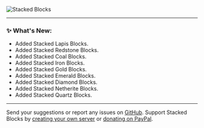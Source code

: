 ![Stacked Blocks](https://cdn.modrinth.com/data/UYrNpKJN/images/28fbdff482a08cd94d0873f5bc26922efe5e5e11.png)

***

### ✨ What's New:

- Added Stacked Lapis Blocks.
- Added Stacked Redstone Blocks.
- Added Stacked Coal Blocks.
- Added Stacked Iron Blocks.
- Added Stacked Gold Blocks.
- Added Stacked Emerald Blocks.
- Added Stacked Diamond Blocks.
- Added Stacked Netherite Blocks.
- Added Stacked Quartz Blocks.

***

Send your suggestions or report any issues on [GitHub](https://github.com/axperty/stackedblocks/issues/new). Support Stacked Blocks by [creating your own server](https://url-shortener.curseforge.com/p5i2k) or [donating on PayPal](https://paypal.me/kevgelhorn). 
